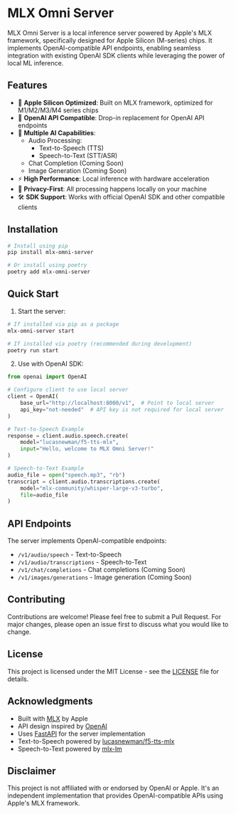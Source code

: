 # MLX Omni Server

MLX Omni Server is a local inference server powered by Apple's MLX framework, specifically designed for Apple Silicon (M-series) chips. It implements
OpenAI-compatible API endpoints, enabling seamless integration with existing OpenAI SDK clients while leveraging the power of local ML inference.

## Features

- 🚀 **Apple Silicon Optimized**: Built on MLX framework, optimized for M1/M2/M3/M4 series chips
- 🔌 **OpenAI API Compatible**: Drop-in replacement for OpenAI API endpoints
- 🎯 **Multiple AI Capabilities**:
    - Audio Processing:
        - Text-to-Speech (TTS)
        - Speech-to-Text (STT/ASR)
    - Chat Completion (Coming Soon)
    - Image Generation (Coming Soon)
- ⚡ **High Performance**: Local inference with hardware acceleration
- 🔐 **Privacy-First**: All processing happens locally on your machine
- 🛠 **SDK Support**: Works with official OpenAI SDK and other compatible clients

## Installation

```bash
# Install using pip
pip install mlx-omni-server

# Or install using poetry
poetry add mlx-omni-server
```

## Quick Start

1. Start the server:

```bash
# If installed via pip as a package
mlx-omni-server start

# If installed via poetry (recommended during development)
poetry run start
```

2. Use with OpenAI SDK:

```python
from openai import OpenAI

# Configure client to use local server
client = OpenAI(
    base_url="http://localhost:8000/v1",  # Point to local server
    api_key="not-needed"  # API key is not required for local server
)

# Text-to-Speech Example
response = client.audio.speech.create(
    model="lucasnewman/f5-tts-mlx",
    input="Hello, welcome to MLX Omni Server!"
)

# Speech-to-Text Example
audio_file = open("speech.mp3", "rb")
transcript = client.audio.transcriptions.create(
    model="mlx-community/whisper-large-v3-turbo",
    file=audio_file
)

```

## API Endpoints

The server implements OpenAI-compatible endpoints:

- `/v1/audio/speech` - Text-to-Speech
- `/v1/audio/transcriptions` - Speech-to-Text
- `/v1/chat/completions` - Chat completions (Coming Soon)
- `/v1/images/generations` - Image generation (Coming Soon)

## Contributing

Contributions are welcome! Please feel free to submit a Pull Request. For major changes, please open an issue first to discuss what you would like to
change.

## License

This project is licensed under the MIT License - see the [LICENSE](LICENSE) file for details.

## Acknowledgments

- Built with [MLX](https://github.com/ml-explore/mlx) by Apple
- API design inspired by [OpenAI](https://openai.com)
- Uses [FastAPI](https://fastapi.tiangolo.com/) for the server implementation
- Text-to-Speech powered by [lucasnewman/f5-tts-mlx](https://github.com/lucasnewman/f5-tts-mlx)
- Speech-to-Text powered by [mlx-lm](https://github.com/ml-explore/mlx-examples/tree/main/llms/mlx_lm)

## Disclaimer

This project is not affiliated with or endorsed by OpenAI or Apple. It's an independent implementation that provides OpenAI-compatible APIs using
Apple's MLX framework.
